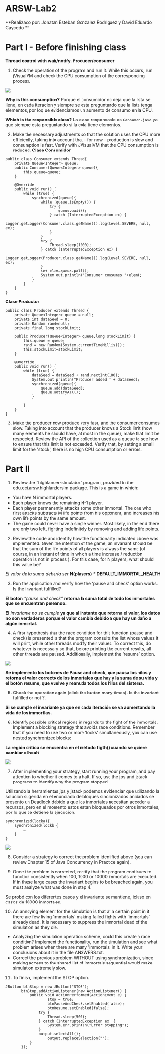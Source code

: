 # ARSW-Lab2 #

**Realizado por: Jonatan Esteban Gonzalez Rodriguez y David Eduardo Caycedo **

# Part I - Before finishing class #

**Thread control with wait/notify. Producer/consumer**

1. Check the operation of the program and run it. While this occurs, run jVisualVM and check the CPU consumption of the corresponding process.

![](https://github.com/JonatanGonzalez09/ARSW-Lab2/blob/master/Resources/primera.jpg)

**Why is this consumption?**
Porque el consumidor no deja que la lista se llene, en cada iteracion y siempre se esta preguntando que la lista tenga elementos, por loq ue evidenciamos un aumento de consumo en la CPU.

**Which is the responsible class?**
La clase responsable es ```Consumer.java``` ya que siempre esta preguntando si la cola tiene elementos. 

2. Make the necessary adjustments so that the solution uses the CPU more efficiently, taking into account that - for now - production is slow and consumption is fast. Verify with JVisualVM that the CPU consumption is reduced.
**Clase Consumidor**
```
public class Consumer extends Thread{
    private Queue<Integer> queue;
    public Consumer(Queue<Integer> queue){
        this.queue=queue;        
    }
    
    @Override
    public void run() {
        while (true) {
            synchronized(queue){
                while (queue.isEmpty()) {
                    try {
                        queue.wait();
                    } catch (InterruptedException ex) {
                        Logger.getLogger(Consumer.class.getName()).log(Level.SEVERE, null, ex);
                    }
                }
                try {
                    Thread.sleep(1000);
                } catch (InterruptedException ex) {
                    Logger.getLogger(Producer.class.getName()).log(Level.SEVERE, null, ex);
                }
                int elem=queue.poll();
                System.out.println("Consumer consumes "+elem);
            }
        }
    }
}
```
**Clase Productor**
```
public class Producer extends Thread {
    private Queue<Integer> queue = null;
    private int dataSeed = 0;
    private Random rand=null;
    private final long stockLimit;
    
    public Producer(Queue<Integer> queue,long stockLimit) {
        this.queue = queue;
        rand = new Random(System.currentTimeMillis());
        this.stockLimit=stockLimit;
    }

    @Override
    public void run() {
        while (true) {
            dataSeed = dataSeed + rand.nextInt(100);
            System.out.println("Producer added " + dataSeed);
            synchronized(queue){
                queue.add(dataSeed);
                queue.notifyAll();
            }
       
        }
    }
}
```

3. Make the producer now produce very fast, and the consumer consumes slow. Taking into account that the producer knows a Stock limit (how many elements he should have, at most in the queue), make that limit be respected. Review the API of the collection used as a queue to see how to ensure that this limit is not exceeded. Verify that, by setting a small limit for the 'stock', there is no high CPU consumption or errors.

# Part II #
1. Review the “highlander-simulator” program, provided in the edu.eci.arsw.highlandersim package. This is a game in which:
- You have N immortal players. 
- Each player knows the remaining N-1 player.
- Each player permanently attacks some other immortal. The one who first attacks subtracts M life points from his opponent, and increases his own life points by the same amount.
- The game could never have a single winner. Most likely, in the end there are only two left, fighting indefinitely by removing and adding life points. 

2. Review the code and identify how the functionality indicated above was implemented. Given the intention of the game, an invariant should be that the sum of the life points of all players is always the same (of course, in an instant of time in which a time increase / reduction operation is not in process ). For this case, for N players, what should this value be?

_El valor de la suma debería ser_ **N(players)** _*_ **DEFAULT_IMMORTAL_HEALTH**

3. Run the application and verify how the ‘pause and check’ option works. Is the invariant fulfilled?

**El botón** _“pause and check”_ **retorna la suma total de todo los inmortales que se encuentran peleando.**

**El** _invariante no se cumple_ **ya que al instante que retorna el valor, los datos no son verdaderos porque el valor cambia debido a que hay un daño a algún inmortal.**

4. A first hypothesis that the race condition for this function (pause and check) is presented is that the program consults the list whose values it will print, while other threads modify their values. To correct this, do whatever is necessary so that, before printing the current results, all other threads are paused. Additionally, implement the ‘resume’ option.

![](https://github.com/JonatanGonzalez09/ARSW-Lab2/blob/master/Resources/Pause%26Check.jpg)

**Se implemento los botones de Pause and check, que pausa los hilos y retorna el valor correcto de los inmortales que hay y la suma de su vida y  el botón resume, que vuelve y reanuda todos los hilos del sistema.**

5. Check the operation again (click the button many times). Is the invariant fulfilled or not ?.

**Si se cumple el invariante ya que en cada iteración se va aumentando la vida de los immortlas.**

6. Identify possible critical regions in regards to the fight of the immortals. Implement a blocking strategy that avoids race conditions. Remember that if you need to use two or more ‘locks’ simultaneously, you can use nested synchronized blocks:

**La región critica se encuentra en el método figth() cuando se quiere cambiar el healt**

![](https://github.com/JonatanGonzalez09/ARSW-Lab2/blob/master/Resources/RegionCritica.jpg)

7. After implementing your strategy, start running your program, and pay attention to whether it comes to a halt. If so, use the jps and jstack programs to identify why the program stopped.



Utilizando la herramientas jps y jstack podemos evidenciar que utilizando la solucion sugerida en el enunciado de bloques sincronizados anidados se presento un Deadlock debido a que los inmortales necesitan acceder a recursos, pero en el momento estos estan bloqueados por otros inmortales, por lo que se detiene la ejecucion.
```
synchronized(locka){
	synchronized(lockb){
		…
	}
}
```
![](https://github.com/JonatanGonzalez09/ARSW-Lab2/blob/master/Resources/dead.PNG)

8. Consider a strategy to correct the problem identified above (you can review Chapter 15 of Java Concurrency in Practice again).

9. Once the problem is corrected, rectify that the program continues to function consistently when 100, 1000 or 10000 immortals are executed. If in these large cases the invariant begins to be breached again, you must analyze what was done in step 4.

Se probó con los diferentes casos y el invariante se mantiene, icluso en casos de 10000 inmortales. 

10. An annoying element for the simulation is that at a certain point in it there are few living 'immortals' making failed fights with 'immortals' already dead. It is necessary to suppress the immortal dead of the simulation as they die. 
 - Analyzing the simulation operation scheme, could this create a race condition? Implement the functionality, run the simulation and see what problem arises when there are many 'immortals' in it. Write your conclusions about it in the file ANSWERS.txt.
 - Correct the previous problem WITHOUT using synchronization, since making access to the shared list of immortals sequential would make simulation extremely slow. 
 
 11. To finish, implement the STOP option.
 ```
 JButton btnStop = new JButton("STOP");
        btnStop.addActionListener(new ActionListener() {
            public void actionPerformed(ActionEvent e) {
                    stop = true;
                    btnPauseAndCheck.setEnabled(false);
                    btnResume.setEnabled(false);
                try {
                    Thread.sleep(500);
                } catch (InterruptedException ex) {
                    System.err.println("Error stopping");
                }
                output.selectAll();
                    output.replaceSelection("");
            }
        });
```	
